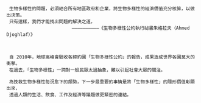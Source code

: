 
     生物多樣性的問題，必須結合所有地區政府和企業，將生物多樣性的經濟價值充分核算，以做出決策。
     只有這樣，我們才能找出問題的解決之道。
                            ——————————《生物多樣性公約執行祕書朱格拉夫（Ahmed Djoghlaf）》 

     
     
     自 2010年，地球高峰會驗收各締約國「生物多樣性公約」的報告，成果造成世界各國莫大的衝擊。
     在過去，「生物多樣性」一詞對一般民眾太過抽象，難以引起社會大眾的關注。
     
     為挽救生物多樣性每況愈下的頽勢，下一步最重要的事情是將「生物多樣性」的隱形價值彰顯出來，
     透過人類的生活、飲食、工作及經濟等議題做更緊密的連結。




